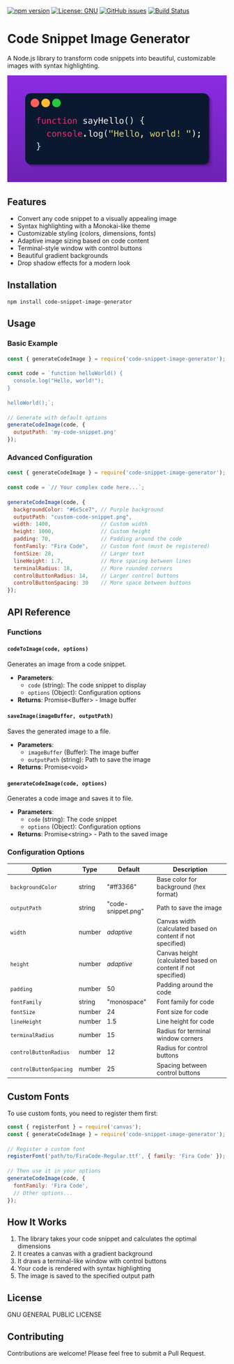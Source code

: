 [![npm version](https://img.shields.io/npm/v/code-snippet-image-generator.svg)](https://www.npmjs.com/package/code-snippet-image-generator) [![License: GNU](https://img.shields.io/badge/License-GNU-yellow.svg)](https://opensource.org/licenses/GNU) [![GitHub issues](https://img.shields.io/github/issues/sirsjg/snippets.svg)](https://github.com/sirsjg/snippets/issues) [![Build Status](https://img.shields.io/github/actions/workflow/status/sirsjg/snippets/npm-publish.yml?branch=main)](https://github.com/sirsjg/snippets/actions)

# Code Snippet Image Generator

A Node.js library to transform code snippets into beautiful, customizable images with syntax highlighting.

![Example Code Snippet](examples/example-code-snippet.png)

## Features

- Convert any code snippet to a visually appealing image
- Syntax highlighting with a Monokai-like theme
- Customizable styling (colors, dimensions, fonts)
- Adaptive image sizing based on code content
- Terminal-style window with control buttons
- Beautiful gradient backgrounds
- Drop shadow effects for a modern look

## Installation

```bash
npm install code-snippet-image-generator
```

## Usage

### Basic Example

```javascript
const { generateCodeImage } = require('code-snippet-image-generator');

const code = `function helloWorld() {
  console.log("Hello, world!");
}

helloWorld();`;

// Generate with default options
generateCodeImage(code, {
  outputPath: 'my-code-snippet.png'
});
```

### Advanced Configuration

```javascript
const { generateCodeImage } = require('code-snippet-image-generator');

const code = `// Your complex code here...`;

generateCodeImage(code, {
  backgroundColor: "#6c5ce7", // Purple background
  outputPath: "custom-code-snippet.png",
  width: 1400,                // Custom width
  height: 1000,               // Custom height
  padding: 70,                // Padding around the code
  fontFamily: "Fira Code",    // Custom font (must be registered)
  fontSize: 28,               // Larger text
  lineHeight: 1.7,            // More spacing between lines
  terminalRadius: 18,         // More rounded corners
  controlButtonRadius: 14,    // Larger control buttons
  controlButtonSpacing: 30    // More space between buttons
});
```

## API Reference

### Functions

#### `codeToImage(code, options)`

Generates an image from a code snippet.

- **Parameters**:
  - `code` (string): The code snippet to display
  - `options` (Object): Configuration options
- **Returns**: Promise\<Buffer\> - Image buffer

#### `saveImage(imageBuffer, outputPath)`

Saves the generated image to a file.

- **Parameters**:
  - `imageBuffer` (Buffer): The image buffer
  - `outputPath` (string): Path to save the image
- **Returns**: Promise\<void\>

#### `generateCodeImage(code, options)`

Generates a code image and saves it to file.

- **Parameters**:
  - `code` (string): The code snippet
  - `options` (Object): Configuration options
- **Returns**: Promise\<string\> - Path to the saved image

### Configuration Options

| Option | Type | Default | Description |
|--------|------|---------|-------------|
| `backgroundColor` | string | "#ff3366" | Base color for background (hex format) |
| `outputPath` | string | "code-snippet.png" | Path to save the image |
| `width` | number | *adaptive* | Canvas width (calculated based on content if not specified) |
| `height` | number | *adaptive* | Canvas height (calculated based on content if not specified) |
| `padding` | number | 50 | Padding around the code |
| `fontFamily` | string | "monospace" | Font family for code |
| `fontSize` | number | 24 | Font size for code |
| `lineHeight` | number | 1.5 | Line height for code |
| `terminalRadius` | number | 15 | Radius for terminal window corners |
| `controlButtonRadius` | number | 12 | Radius for control buttons |
| `controlButtonSpacing` | number | 25 | Spacing between control buttons |

## Custom Fonts

To use custom fonts, you need to register them first:

```javascript
const { registerFont } = require('canvas');
const { generateCodeImage } = require('code-snippet-image-generator');

// Register a custom font
registerFont('path/to/FiraCode-Regular.ttf', { family: 'Fira Code' });

// Then use it in your options
generateCodeImage(code, {
  fontFamily: 'Fira Code',
  // Other options...
});
```

## How It Works

1. The library takes your code snippet and calculates the optimal dimensions
2. It creates a canvas with a gradient background
3. It draws a terminal-like window with control buttons
4. Your code is rendered with syntax highlighting
5. The image is saved to the specified output path

## License

GNU GENERAL PUBLIC LICENSE

## Contributing

Contributions are welcome! Please feel free to submit a Pull Request.